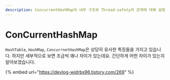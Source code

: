 ```yaml
---
description: ConcurrentHashMap의 내부 구조와 Thread-safety의 관계에 대해 설명하시오. 유의사항이 있다면 함께 답하시오.
---
```


# ConCurrentHashMap

`HashTable`, `HashMap`, `ConcurrnetHashMap`은 상당히 유사한 특징들을 가지고 있습니다. 하지만 세부적으로 보면 조금씩 꽤나 차이가 있는데요. 간단하게 어떤 차이가 있는지 알아보겠습니다.



{% embed url="https://devlog-wjdrbs96.tistory.com/269" %}
